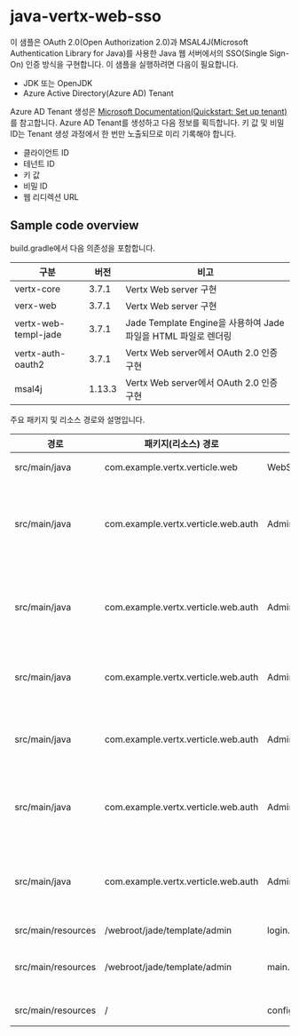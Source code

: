 # java-vertx-web-sso
<p>
이 샘플은 OAuth 2.0(Open Authorization 2.0)과 MSAL4J(Microsoft Authentication Library for Java)를 사용한 Java 웹 서버에서의 SSO(Single Sign-On) 인증 방식을 구현합니다. 
이 샘플을 실행하려면 다음이 필요합니다.
</p>
<ul>
  <li>JDK 또는 OpenJDK</li>
  <li>Azure Active Directory(Azure AD) Tenant</li>
</ul>
<p>
  Azure AD Tenant 생성은 <a href="https://learn.microsoft.com/en-us/azure/active-directory/develop/quickstart-create-new-tenant">Microsoft Documentation(Quickstart: Set up tenant)</a>
  를 참고합니다.
  Azure AD Tenant를 생성하고 다음 정보를 획득합니다. 키 값 및 비밀 ID는 Tenant 생성 과정에서 한 번만 노출되므로 미리 기록해야 합니다.
</p>
<ul>
  <li>클라이언트 ID</li>
  <li>테넌트 ID</li>
  <li>키 값</li>
  <li>비밀 ID</li>
  <li>웹 리디렉션 URL</li>
</ul>
<h2>
  Sample code overview
</h2>
<p>
  build.gradle에서 다음 의존성을 포함합니다.
</p>

|구분|버전|비고|
|---|---|---|
|vertx-core|3.7.1|Vertx Web server 구현|
|verx-web|3.7.1|Vertx Web server 구현|
|vertx-web-templ-jade|3.7.1|Jade Template Engine을 사용하여 Jade 파일을 HTML 파일로 렌더링|
|vertx-auth-oauth2|3.7.1|Vertx Web server에서 OAuth 2.0 인증 구현|
|msal4j|1.13.3|Vertx Web server에서 OAuth 2.0 인증 구현|

<p>
  주요 패키지 및 리소스 경로와 설명입니다.
</p>

|경로|패키지(리소스) 경로|파일|비고|
|---|----------------|---|---|
|src/main/java|com.example.vertx.verticle.web|WebServerVerticle|웹 서버를 실행하는 버티클|
|src/main/java|com.example.vertx.verticle.web.auth|AdminAzureADLoginCallbackHandler|웹 서버에서 Azure AD 기반의 SSO 로그인 콜백 결과를 처리하는 핸들러|
|src/main/java|com.example.vertx.verticle.web.auth|AdminAzureADLoginHandler|웹 서버에서 Azure AD 기반의 SSO 로그인 요청을 처리하는 핸들러|
|src/main/java|com.example.vertx.verticle.web.auth|AdminAzureADUser|웹 서버에서 인증된 Azure AD 사용자 인스턴스|
|src/main/java|com.example.vertx.verticle.web.auth|AdminFormLoginAuthProvider|웹 서버에서 ID/Password Form 기반의 로그인을 검증하는 핸들러|
|src/main/java|com.example.vertx.verticle.web.auth|AdminFormLoginHandler|웹 서버에서 ID/Password Form 기반의 로그인을 처리하는 핸들러|
|src/main/java|com.example.vertx.verticle.web.auth|AdminFormUser|웹 서버에서 인증된 ID/Password Form 로그인 사용자 인스턴스|
|src/main/resources|/webroot/jade/template/admin|login.jade|로그인 페이지|
|src/main/resources|/webroot/jade/template/admin|main.jade|로그인에 성공하면 리다이렉션 되는 페이지|
|src/main/resources|/|config.xml|애플리케이션 환경 설정|


